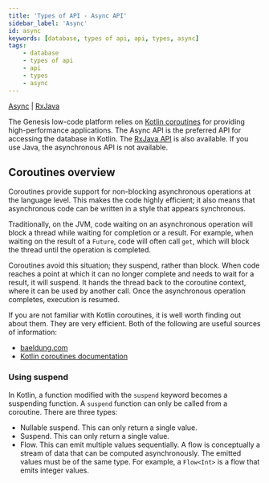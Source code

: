 ```yaml
---
title: 'Types of API - Async API'
sidebar_label: 'Async'
id: async
keywords: [database, types of api, api, types, async]
tags:
    - database
    - types of api
    - api
    - types
    - async
---
```


[Async](/database/types-of-api/async/) |
[RxJava](/database/types-of-api/rxjava/) 

The Genesis low-code platform relies on [Kotlin coroutines](https://kotlinlang.org/docs/coroutines-overview.html) for providing high-performance applications. The Async API is the preferred API for accessing the database in Kotlin. The [RxJava API](/database/types-of-api/rxjava/) is also available. If you use Java, the asynchronous API is not available.

## Coroutines overview[​](/database/types-of-api/async/#coroutines-overviewdirect-link-to-heading)


Coroutines provide support for non-blocking asynchronous operations at the language level. This makes the code highly efficient; it also means that asynchronous code can be written in a style that appears synchronous.

Traditionally, on the JVM, code waiting on an asynchronous operation will block a thread while waiting for completion or a result. For example, when waiting on the result of a `Future`, code will often call `get`, which will block the thread until the operation is completed.

Coroutines avoid this situation; they suspend, rather than block. When code reaches a point at which it can no longer complete and needs to wait for a result, it will suspend. It hands the thread back to the coroutine context, where it can be used by another call. Once the asynchronous operation completes, execution is resumed.

If you are not familiar with Kotlin coroutines, it is well worth finding out about them. They are very efficient. Both of the following are useful sources of information:

- [baeldung.com](https://www.baeldung.com/kotlin/coroutines)
- [Kotlin coroutines documentation](https://kotlinlang.org/docs/coroutines-overview.html)

### Using suspend
In Kotlin, a function modified with the `suspend` keyword becomes a suspending function. A `suspend` function can only be called from a coroutine. There are three types:

- Nullable suspend. This can only return a single value.
- Suspend. This can only return a single value.
- Flow. This can emit multiple values sequentially. A flow is conceptually a stream of data that can be computed asynchronously. The emitted values must be of the same type. For example, a `Flow<Int>` is a flow that emits integer values.
